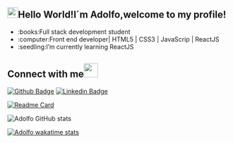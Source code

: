 
## <img src="https://github.com/TheDudeThatCode/TheDudeThatCode/raw/master/Assets/Earth.gif" width="24px" style="max-width:100%;">Hello World!I´m Adolfo,welcome to my profile!

<ul>
  <li>:books:Full stack development student</li>
  <li>:computer:Front end developer| HTML5 | CSS3 | JavaScrip | ReactJS </li>
  <li>:seedling:I’m currently learning ReactJS</li>
</ul>

## Connect with me<img src="https://github.com/TheDudeThatCode/TheDudeThatCode/raw/master/Assets/Handshake.gif" height="32px" style="max-width:100%;">

[![Github Badge](https://img.shields.io/badge/GitHub-100000?style=for-the-badge&logo=github&logoColor=white=https://github.com/AdolfoCarneiro)](https://github.com/AdolfoCarneiro)
[![Linkedin Badge](https://img.shields.io/badge/LinkedIn-0077B5?style=for-the-badge&logo=linkedin&logoColor=white=https://www.linkedin.com/in/adolfo-carneiro-a541531a0/)](https://www.linkedin.com/in/adolfo-carneiro-a541531a0/)

[![Readme Card](https://github-readme-stats.vercel.app/api/pin/?username=adolfocarneiro&theme=tokyonight&repo=github-readme-stats)](https://github.com/AdolfoCarneiro/github-readme-stats)

![Adolfo GitHub stats](https://github-readme-stats.vercel.app/api?username=adolfocarneiro&show_icons=true&theme=tokyonight)

[![Adolfo wakatime stats](https://github-readme-stats.vercel.app/api/wakatime?username=adolfocarneiro&layout=compact&theme=tokyonight)](https://github.com/AdolfoCarneiro/github-readme-stats)



<!---
AdolfoCarneiro/AdolfoCarneiro is a ✨ special ✨ repository because its `README.md` (this file) appears on your GitHub profile.
You can click the Preview link to take a look at your changes.
--->
